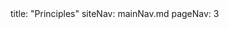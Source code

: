 <frontmatter>
title: "Principles"
siteNav: mainNav.md
pageNav: 3
</frontmatter>

<include src="container-inPage-asFlat.md" boilerplate />
